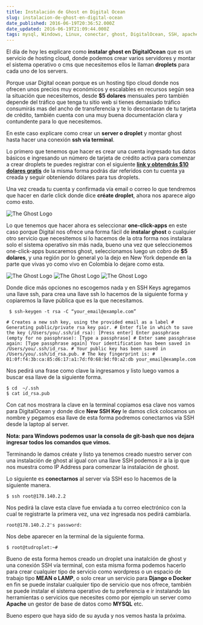 ```yaml
---
title: Instalación de Ghost en Digital Ocean
slug: instalacion-de-ghost-en-digital-ocean
date_published: 2016-06-19T20:36:52.000Z
date_updated: 2016-06-19T21:09:44.000Z
tags: mysql, Windows, Linux, conectar, ghost, DigitalOcean, SSH, apache, instalar, conexion
---
```


El día de hoy les explicare como **instalar ghost en DigitalOcean** que es un servicio de hosting cloud, donde podemos crear varios servidores y montar el sistema operativo o cms que necesitemos ellos le llaman **droplets** para cada uno de los servers.

Porque usar Digital ocean porque es un hosting tipo cloud donde nos ofrecen unos precios muy económicos y escalables en recursos según sea la situación que necesitemos, desde **$5 dolares** mensuales pero también depende del tráfico que tenga tu sitio web  si tienes demasiado tráfico consumirás mas del ancho de transferencia y te lo descontaran de tu tarjeta de crédito, también cuenta con una muy buena documentación clara y contundente para lo que necesitemos.

En este caso explicare como crear un **server o droplet** y montar ghost hasta hacer una conexión **ssh vía terminal**.

Lo primero que tenemos que hacer es crear una cuenta ingresado tus datos básicos e ingresando un número de  tarjeta de crédito activa para comenzar a crear droplets te puedes registrar con el siguiente **[link y obtendrás $10 dolares gratis](https://m.do.co/c/66d901bee48b)** de la misma forma podrás dar referidos con tu cuenta ya creada y seguir obteniendo dólares para tus droplets.

Una vez creada tu cuenta y confirmada vía email o correo lo que tendremos que hacer en darle click donde dice **créate droplet**, ahora nos aparece algo como esto.

![The Ghost Logo](/content/images/2016/06/digital_1.jpg)

Lo que tenemos que hacer ahora es seleccionar  **one-click-apps** en este caso porque Digital nos ofrece una forma fácil de **instalar ghost** o cualquier otro servicio que necesitemos si lo hacemos de la otra forma nos instalara solo el sistema operativo sin más nada, bueno una vez que seleccionemos one-click-apps buscaremos ghost, seleccionamos luego un cobro de  **$5 dolares**, y una región por lo general yo la dejo en New York depende en la parte que vivas yo como vivo en Colombia lo dejare como esta.

![The Ghost Logo](/content/images/2016/06/digital_2.jpg)
![The Ghost Logo](/content/images/2016/06/digital_3-1.jpg)
![The Ghost Logo](/content/images/2016/06/digital_4.jpg)

Donde dice más opciones no escogemos nada y en SSH Keys  agregamos una llave ssh, para crea  una llave ssh lo hacemos de la siguiente forma y copiaremos la llave pública que es la que necesitamos.

     $ ssh-keygen -t rsa -C “your_email@example.com”
    
    # Creates a new ssh key, using the provided email as a label # Generating public/private rsa key pair. # Enter file in which to save the key (/Users/you/.ssh/id_rsa): [Press enter] Enter passphrase (empty for no passphrase): [Type a passphrase] # Enter same passphrase again: [Type passphrase again] Your identification has been saved in /Users/you/.ssh/id_rsa. # Your public key has been saved in /Users/you/.ssh/id_rsa.pub. # The key fingerprint is: # 01:0f:f4:3b:ca:85:d6:17:a1:7d:f0:68:9d:f0:a2:db your_email@example.com
    

Nos pedirá una frase como clave la ingresamos y listo luego vamos a buscar esa llave de la siguiente forma.

    $ cd  ~/.ssh
    $ cat id_rsa.pub
    

Con cat nos mostrara la clave en la terminal copiamos esa clave nos vamos para DigitalOcean  y donde dice **New SSH Key** le damos click colocamos un nombre y pegamos esa llave de esta forma podremos conectarnos vía SSH desde la laptop al server.

**Nota: para Windows podemos usar la consola de git-bash que nos dejara ingresar todos los comandos que vimos.**

Terminando le damos créate y listo ya tenemos creado nuestro server con una instalación de ghost al igual con una llave SSH podemos ir a la ip que nos muestra como IP Address para comenzar la instalación de ghost.

Lo siguiente es **conectarnos** al server vía SSH eso lo hacemos de la siguiente manera.

    $ ssh root@178.140.2.2 
    

Nos pedirá la clave esta clave fue enviada a tu correo electrónico con la cual te registrarte la primera vez, una vez ingresada nos pedirá cambiarla.

    root@178.140.2.2's password: 
    

Nos debe aparecer en la terminal de la siguiente forma.

    $ root@tudroplet:~#
    

Bueno de esta forma hemos creado un droplet una inatalción de ghost y una conexión SSH vía terminal, con esta misma forma podemos hacerlo para crear cualquier tipo de servicio como wordpress o un espacio de trabajo tipo **MEAN o LAMP**, o solo crear un servicio para **Django o Docker** en fin se puede instalar cualquier tipo de servicio que nos ofrece, también se puede instalar el sistema operativo de tu preferencia e ir instalando las herramientas o servicios que necesites como por ejemplo un server como **Apache** un gestor de base de datos como **MYSQL** etc.

Bueno espero que haya sido de su ayuda y nos vemos hasta la próxima.
